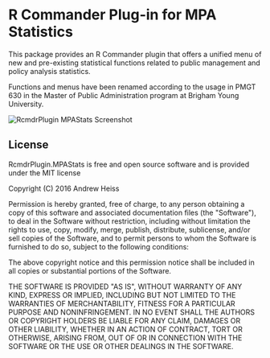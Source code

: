 # R Commander Plug-in for MPA Statistics

This package provides an R Commander plugin that offers a unified menu of new and pre-existing statistical functions related to public management and policy analysis statistics.

Functions and menus have been renamed according to the usage in PMGT 630 in the Master of Public Administration program at Brigham Young University.

![RcmdrPlugin MPAStats Screenshot](https://stats.andrewheiss.com/misc/RcmdrPlugin-MPAStats-screenshot.png)


## License

RcmdrPlugin.MPAStats is free and open source software and is provided under the MIT license

Copyright (C) 2016 Andrew Heiss

Permission is hereby granted, free of charge, to any person obtaining a copy of this software and associated documentation files (the "Software"), to deal in the Software without restriction, including without limitation the rights to use, copy, modify, merge, publish, distribute, sublicense, and/or sell copies of the Software, and to permit persons to whom the Software is furnished to do so, subject to the following conditions:

The above copyright notice and this permission notice shall be included in all copies or substantial portions of the Software.

THE SOFTWARE IS PROVIDED "AS IS", WITHOUT WARRANTY OF ANY KIND, EXPRESS OR IMPLIED, INCLUDING BUT NOT LIMITED TO THE WARRANTIES OF MERCHANTABILITY, FITNESS FOR A PARTICULAR PURPOSE AND NONINFRINGEMENT. IN NO EVENT SHALL THE AUTHORS OR COPYRIGHT HOLDERS BE LIABLE FOR ANY CLAIM, DAMAGES OR OTHER LIABILITY, WHETHER IN AN ACTION OF CONTRACT, TORT OR OTHERWISE, ARISING FROM, OUT OF OR IN CONNECTION WITH THE SOFTWARE OR THE USE OR OTHER DEALINGS IN THE SOFTWARE.
